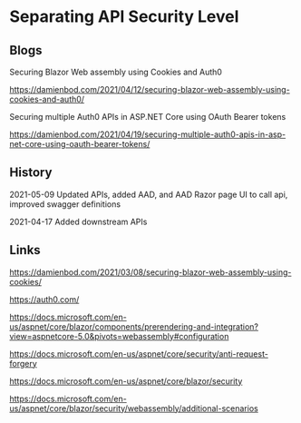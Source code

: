 # Separating API Security Level

## Blogs

Securing Blazor Web assembly using Cookies and Auth0

https://damienbod.com/2021/04/12/securing-blazor-web-assembly-using-cookies-and-auth0/

Securing multiple Auth0 APIs in ASP.NET Core using OAuth Bearer tokens

https://damienbod.com/2021/04/19/securing-multiple-auth0-apis-in-asp-net-core-using-oauth-bearer-tokens/


## History

2021-05-09 Updated APIs, added AAD, and AAD Razor page UI to call api, improved swagger definitions

2021-04-17 Added downstream APIs

## Links

https://damienbod.com/2021/03/08/securing-blazor-web-assembly-using-cookies/

https://auth0.com/

https://docs.microsoft.com/en-us/aspnet/core/blazor/components/prerendering-and-integration?view=aspnetcore-5.0&pivots=webassembly#configuration

https://docs.microsoft.com/en-us/aspnet/core/security/anti-request-forgery

https://docs.microsoft.com/en-us/aspnet/core/blazor/security

https://docs.microsoft.com/en-us/aspnet/core/blazor/security/webassembly/additional-scenarios
